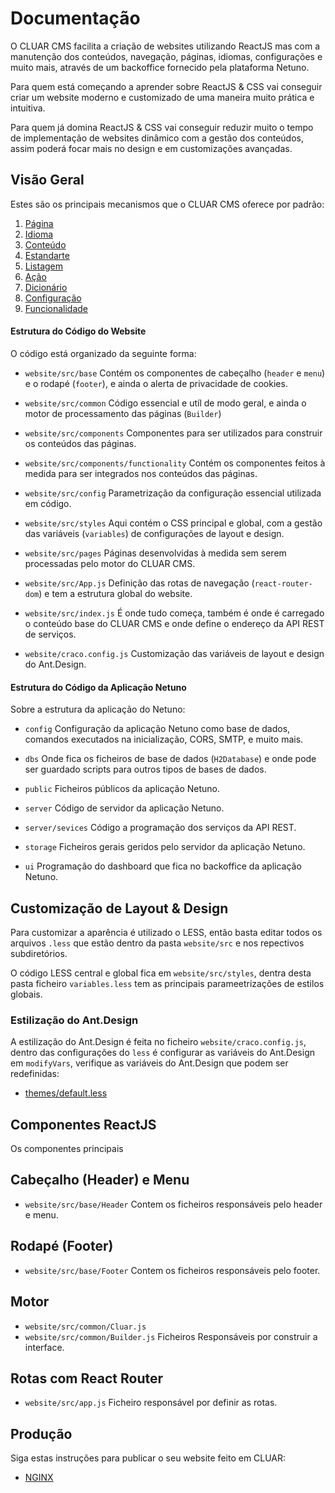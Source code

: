
# Documentação

O CLUAR CMS facilita a criação de websites utilizando ReactJS mas com a manutenção dos conteúdos, navegação, páginas, idiomas, configurações e muito mais, através de um backoffice fornecido pela plataforma Netuno.

Para quem está começando a aprender sobre ReactJS & CSS vai conseguir criar um website moderno e customizado de uma maneira muito prática e intuitiva.

Para quem já domina ReactJS & CSS vai conseguir reduzir muito o tempo de implementação de websites dinâmico com a gestão dos conteúdos, assim poderá focar mais no design e em customizações avançadas.

## Visão Geral 

Estes são os principais mecanismos que o CLUAR CMS oferece por padrão:

1. [Página](page/README-pt_PT.md)
2. [Idioma](language/README-pt_PT.md)
3. [Conteúdo](content/README-pt_PT.md)
4. [Estandarte](banner/README-pt_PT.md)
5. [Listagem](listing/README-pt_PT.md)
6. [Ação](action/README-pt_PT.md)
7. [Dicionário](dictionary/README-pt_PT.md)
8. [Configuração](configuration/README-pt_PT.md)
9. [Funcionalidade](functionality/README-pt_PT.md)

#### Estrutura do Código do Website

O código está organizado da seguinte forma:

- `website/src/base`
  Contém os componentes de cabeçalho (`header` e `menu`) e o rodapé (`footer`), e ainda o alerta de privacidade de cookies.

- `website/src/common`
  Código essencial e utíl de modo geral, e ainda o motor de processamento das páginas (`Builder`)

- `website/src/components`
  Componentes para ser utilizados para construir os conteúdos das páginas.

- `website/src/components/functionality`
  Contém os componentes feitos à medida para ser integrados nos conteúdos das páginas.

- `website/src/config`
  Parametrização da configuração essencial utilizada em código.
  
- `website/src/styles`
  Aqui contém o CSS principal e global, com a gestão das variáveis (`variables`) de configurações de layout e design.

- `website/src/pages`
  Páginas desenvolvidas à medida sem serem processadas pelo motor do CLUAR CMS.
  
- `website/src/App.js`
  Definição das rotas de navegação (`react-router-dom`) e tem a estrutura global do website. 

- `website/src/index.js`
  É onde tudo começa, também é onde é carregado o conteúdo base do CLUAR CMS e onde define o endereço da API REST de serviços.

- `website/craco.config.js`
  Customização das variáveis de layout e design do Ant.Design.

#### Estrutura do Código da Aplicação Netuno

Sobre a estrutura da aplicação do Netuno:

- `config`
  Configuração da aplicação Netuno como base de dados, comandos executados na inicialização, CORS, SMTP, e muito mais.

- `dbs`
  Onde fica os ficheiros de base de dados (`H2Database`) e onde pode ser guardado scripts para outros tipos de bases de dados.

- `public`
  Ficheiros públicos da aplicação Netuno.
  
- `server`
  Código de servidor da aplicação Netuno.
  
- `server/sevices`
  Código a programação dos serviços da API REST.

- `storage`
  Ficheiros gerais geridos pelo servidor da aplicação Netuno.

- `ui`
  Programação do dashboard que fica no backoffice da aplicação Netuno.

## Customização de Layout & Design

Para customizar a aparência é utilizado o LESS, então basta editar todos os arquivos `.less` que estão dentro da pasta `website/src` e nos repectivos subdiretórios.

O código LESS central e global fica em `website/src/styles`, dentra desta pasta ficheiro `variables.less` tem as principais parameetrizações de estilos globais.

### Estilização do Ant.Design

A estilização do Ant.Design é feita no ficheiro `website/craco.config.js`, dentro das configurações do `less` é configurar as variáveis do Ant.Design em `modifyVars`, verifique as variáveis do Ant.Design que podem ser redefinidas:

- [themes/default.less](https://github.com/ant-design/ant-design/blob/master/components/style/themes/default.less)

## Componentes ReactJS

Os componentes principais 

## Cabeçalho (Header) e Menu

- `website/src/base/Header`
  Contem os ficheiros responsáveis pelo header e menu.

## Rodapé (Footer)

- `website/src/base/Footer`
  Contem os ficheiros responsáveis pelo footer.

## Motor

- `website/src/common/Cluar.js`
- `website/src/common/Builder.js`
  Ficheiros Responsáveis por construir a interface.

## Rotas com React Router

- `website/src/app.js`
  Ficheiro responsável por definir as rotas.

## Produção

Siga estas instruções para publicar o seu website feito em CLUAR:

- [NGINX](nginx/README-pt_PT.md)
